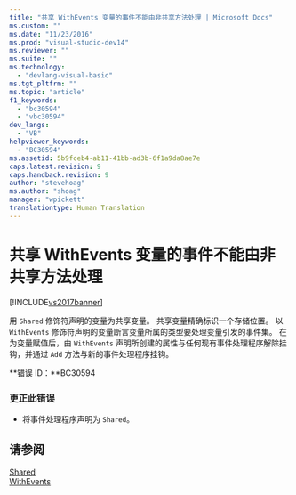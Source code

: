 ```yaml
---
title: "共享 WithEvents 变量的事件不能由非共享方法处理 | Microsoft Docs"
ms.custom: ""
ms.date: "11/23/2016"
ms.prod: "visual-studio-dev14"
ms.reviewer: ""
ms.suite: ""
ms.technology: 
  - "devlang-visual-basic"
ms.tgt_pltfrm: ""
ms.topic: "article"
f1_keywords: 
  - "bc30594"
  - "vbc30594"
dev_langs: 
  - "VB"
helpviewer_keywords: 
  - "BC30594"
ms.assetid: 5b9fceb4-ab11-41bb-ad3b-6f1a9da8ae7e
caps.latest.revision: 9
caps.handback.revision: 9
author: "stevehoag"
ms.author: "shoag"
manager: "wpickett"
translationtype: Human Translation
---
```

# 共享 WithEvents 变量的事件不能由非共享方法处理
[!INCLUDE[vs2017banner](../../../csharp/includes/vs2017banner.md)]

用 `Shared` 修饰符声明的变量为共享变量。  共享变量精确标识一个存储位置。  以 `WithEvents` 修饰符声明的变量断言变量所属的类型要处理变量引发的事件集。  在为变量赋值后，由 `WithEvents` 声明所创建的属性与任何现有事件处理程序解除挂钩，并通过 `Add` 方法与新的事件处理程序挂钩。  
  
 **错误 ID：**BC30594  
  
### 更正此错误  
  
-   将事件处理程序声明为 `Shared`。  
  
## 请参阅  
 [Shared](../../../visual-basic/language-reference/modifiers/shared.md)   
 [WithEvents](../../../visual-basic/language-reference/modifiers/withevents.md)